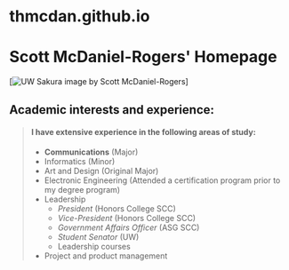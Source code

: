 # thmcdan.github.io

# Scott McDaniel-Rogers' Homepage

[![UW Sakura image by Scott McDaniel-Rogers](IMG_4607.JPG "UW Sakura by Scott McDaniel-Rogers")]

## Academic interests and experience:
>
> #### I have extensive experience in the following areas of study:
>  - **Communications** (Major)
>  - Informatics (Minor)
>  - Art and Design (Original Major)
>  - Electronic Engineering (Attended a certification program prior to my degree program)
>  - Leadership
>    - *President* (Honors College SCC)
>    - *Vice-President* (Honors College SCC)
>    - *Government Affairs Officer* (ASG SCC)
>    - *Student Senator* (UW)
>    - Leadership courses
>  - Project and product management


